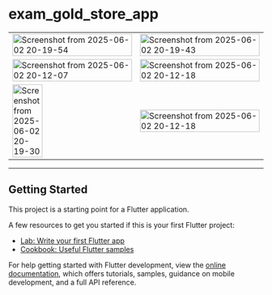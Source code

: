 # exam_gold_store_app

<table>

  <tr>
    <td><img src="https://github.com/user-attachments/assets/a59275c3-6f68-4283-8886-9207554040d3" alt="Screenshot from 2025-06-02 20-19-54" width="100%"></td>
    <td><img src="https://github.com/user-attachments/assets/97105e49-4088-4c17-a4dc-7d2a2c5718ad" alt="Screenshot from 2025-06-02 20-19-43" width="100%"></td>
  </tr>
  <tr>
    <td><img src="https://github.com/user-attachments/assets/05d87530-cd7c-46b6-bb88-25992f374d88" alt="Screenshot from 2025-06-02 20-12-07" width="100%"></td>
    <td><img src="https://github.com/user-attachments/assets/28c4aa2c-e524-41e1-8b65-b105def8ddf0" alt="Screenshot from 2025-06-02 20-12-18" width="100%"></td>
  </tr>
   <tr>
    <td><img src="https://github.com/user-attachments/assets/deaf42b7-917c-41fe-9b7b-5cf63af10189" alt="Screenshot from 2025-06-02 20-19-30" width="50%"></td>
    <td><img src="https://github.com/user-attachments/assets/28c4aa2c-e524-41e1-8b65-b105def8ddf0" alt="Screenshot from 2025-06-02 20-12-18" width="100%"></td>
  </tr>
  
</table>

---

## Getting Started

This project is a starting point for a Flutter application.

A few resources to get you started if this is your first Flutter project:

- [Lab: Write your first Flutter app](https://docs.flutter.dev/get-started/codelab)
- [Cookbook: Useful Flutter samples](https://docs.flutter.dev/cookbook)

For help getting started with Flutter development, view the
[online documentation](https://docs.flutter.dev/), which offers tutorials,
samples, guidance on mobile development, and a full API reference.
